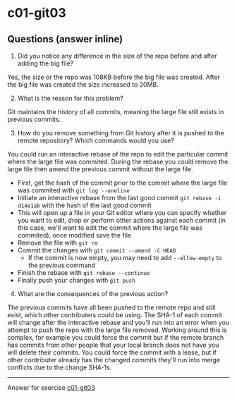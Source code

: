 # c01-git03

## Questions (answer inline)

1. Did you notice any difference in the size of the repo before and after adding the big file?

Yes, the size or the repo was 108KB before the big file was created. After the big file was created the size increased to 20MB. 

2. What is the reason for this problem?

Git maintains the history of all commits, meaning the large file still exists in previous commits. 

3. How do you remove something from Git history after it is pushed to the remote repository? Which commands would you use? 

You could run an interactive rebase of the repo to edit the particular commit where the large file was commited. During the rebase you could remove the  large file then amend the previous commit without the large file. 

   - First, get the hash of the commit prior to the commit where the large file was commited with `git log --oneline`
   - Initiate an interactive rebase from the last good commit `git rebase -i d14e1ab` with the hash of the last good commit
   - This will open up a file in your Git editor where you can specify whether you want to edit, drop or perform other actions against each commit (in this case, we'll want to edit the commit where the large file was commited), once modified save the file 
   - Remove the file with `git rm`
   - Commit the changes with `git commit --amend -C HEAD`
     - If the commit is now empty, you may need to add `--allow-empty` to the previous command
   - Finish the rebase with `git rebase --continue`
   - Finally push your changes with `git push`

4. What are the consequences of the previous action?

The previous commits have all been pushed to the remote repo and still exist, which other contributers could be using. The SHA-1 of each commit will change after the interactive rebase and you'll run into an error when you attempt to push the repo with the large file removed. Working around this is complex, for example you could force the commit but if the remote branch has commits from other people that your local branch does not have you will delete their commits. You could force the commit with a lease, but if other contributer already has the changed commits they'll run into merge conflicts due to the change SHA-1s. 

***
Answer for exercise [c01-git03](https://github.com/devopsacademyau/academy/blob/23cc1dfa31e85651e3cdc1b0ef38da21518841ba/classes/01class/exercises/c01-git03/README.md)